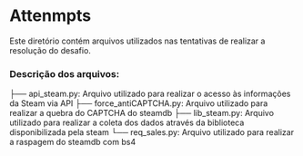 # Attenmpts

Este diretório contém arquivos utilizados nas tentativas de realizar a resolução do desafio.

### Descrição dos arquivos:

├── api_steam.py: Arquivo utilizado para realizar o acesso às informações da Steam via API
├── force_antiCAPTCHA.py: Arquivo utilizado para realizar a quebra do CAPTCHA do steamdb
├── lib_steam.py: Arquivo utilizado para realizar a coleta dos dados através da biblioteca disponibilizada pela steam
└── req_sales.py: Arquivo utilizado para realizar a raspagem do steamdb com bs4
